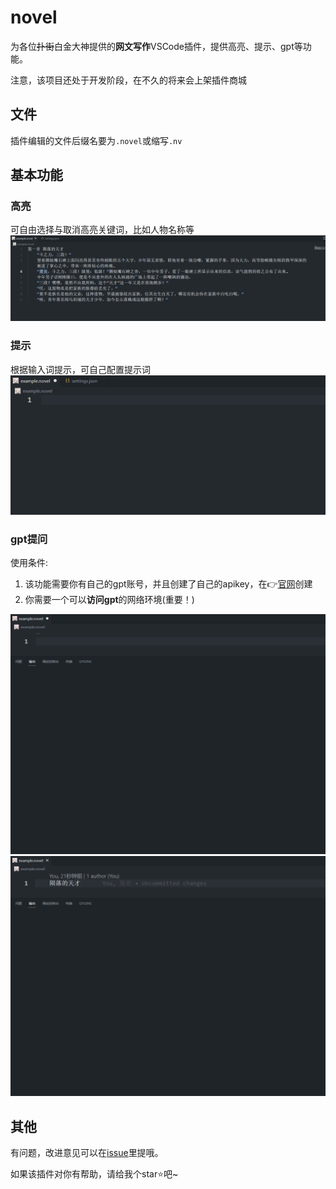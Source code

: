 # novel

为各位~~扑街~~白金大神提供的**网文写作**VSCode插件，提供高亮、提示、gpt等功能。

注意，该项目还处于开发阶段，在不久的将来会上架插件商城

## 文件

插件编辑的文件后缀名要为`.novel`或缩写`.nv`

## 基本功能

### 高亮

可自由选择与取消高亮关键词，比如人物名称等
![高亮](./media/readme/%E9%AB%98%E4%BA%AE.gif)

### 提示

根据输入词提示，可自己配置提示词
![提示](./media/readme/%E6%8F%90%E7%A4%BA.gif)

### gpt提问

使用条件: 
1. 该功能需要你有自己的gpt账号，并且创建了自己的apikey，在👉[官网](https://platform.openai.com/account/api-keys)创建
2. 你需要一个可以**访问gpt**的网络环境(重要！)

![gpt1](./media/readme/gpt1.gif)
![gpt2](./media/readme/gpt2.gif)

## 其他

有问题，改进意见可以在[issue](https://github.com/eirueirufu/novel/issues)里提哦。

如果该插件对你有帮助，请给我个star⭐吧~